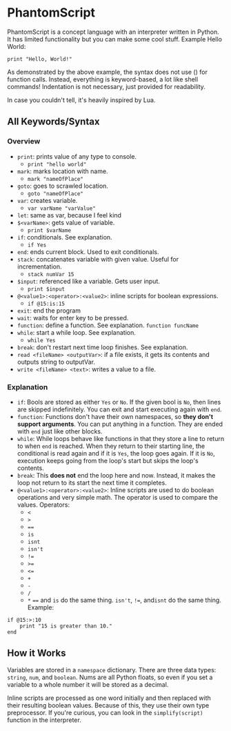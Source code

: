# PhantomScript
PhantomScript is a concept language with an interpreter written in Python. It has limited functionality but you can make some cool stuff. Example Hello World:
``` PhantomScript
print "Hello, World!"
```

As demonstrated by the above example, the syntax does not use () for function calls. Instead, everything is keyword-based, a lot like shell commands! Indentation is not necessary, just provided for readability.

In case you couldn't tell, it's heavily inspired by Lua.

## All Keywords/Syntax
### Overview
- `print`: prints value of any type to console.
  - `print "hello world"`
- `mark`: marks location with name.
  - `mark "nameOfPlace"`
- `goto`: goes to scrawled location.
  - `goto "nameOfPlace"`
- `var`: creates variable.
  - `var varName "varValue"`
- `let`: same as var, because I feel kind
- `$<varName>`: gets value of variable.
  - `print $varName`
- `if`: conditionals. See explanation.
  - `if Yes`
- `end`: ends current block. Used to exit conditionals.
- `stack`: concatenates variable with given value. Useful for incrementation.
  - `stack numVar 15`
- `$input`: referenced like a variable. Gets user input.
  - `print $input`
- `@<value1>:<operator>:<value2>`: inline scripts for boolean expressions.
  - `if @15:is:15`
- `exit`: end the program
- `wait`: waits for enter key to be pressed.
- `function`: define a function. See explanation.
    `function funcName`
- `while`: start a while loop. See explanation.
    - `while Yes`
- `break`: don't restart next time loop finishes. See explanation.
- `read <fileName> <outputVar>`: if a file exists, it gets its contents and outputs string to outputVar.
- `write <fileName> <text>`: writes a value to a file.

### Explanation
- `if`: Bools are stored as either `Yes` or `No`. If the given bool is `No`, then lines are skipped indefinitely. You can exit and start executing again with `end`.
- `function`: Functions don't have their own namespaces, so **they don't support arguments**. You can put anything in a function. They are ended with `end` just like other blocks.
- `while`: While loops behave like functions in that they store a line to return to when `end` is reached. When they return to their starting line, the conditional is read again and if it is `Yes`, the loop goes again. If it is `No`, execution keeps going from the loop's start but skips the loop's contents.
- `break`: This **does not** end the loop here and now. Instead, it makes the loop not return to its start the next time it completes.
- `@<value1>:<operator>:<value2>`: Inline scripts are used to do boolean operations and very simple math. The operator is used to compare the values. Operators:
  - `<`
  - `>`
  - `==`
  - `is`
  - `isnt`
  - `isn't`
  - `!=`
  - `>=`
  - `<=`
  - `+`
  - `-`
  - `/`
  - `*`
`==` and `is` do the same thing. `isn't`, `!=`, and`isnt` do the same thing. Example:
``` PhantomScript
if @15:>:10
    print "15 is greater than 10."
end
```

## How it Works
Variables are stored in a `namespace` dictionary. There are three data types: `string`, `num`, and `boolean`. Nums are all Python floats, so even if you set a variable to a whole number it will be stored as a decimal.

Inline scripts are processed as one word initially and then replaced with their resulting boolean values. Because of this, they use their own type preprocessor. If you're curious, you can look in the `simplify(script)` function in the interpreter.